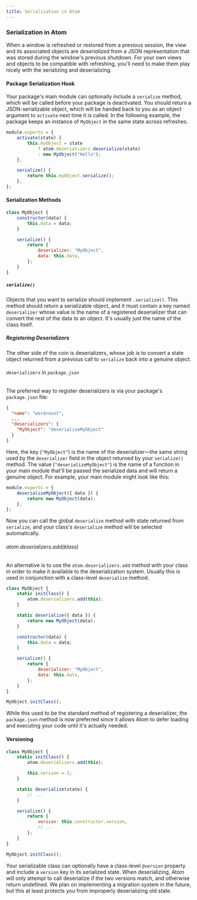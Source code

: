 ```yaml
---
title: Serialization in Atom
---
```


### Serialization in Atom

When a window is refreshed or restored from a previous session, the view and its associated objects are _deserialized_ from a JSON representation that was stored during the window's previous shutdown. For your own views and objects to be compatible with refreshing, you'll need to make them play nicely with the serializing and deserializing.

#### Package Serialization Hook

Your package's main module can optionally include a `serialize` method, which will be called before your package is deactivated. You should return a JSON-serializable object, which will be handed back to you as an object argument to `activate` next time it is called. In the following example, the package keeps an instance of `MyObject` in the same state across refreshes.

```javascript
module.exports = {
	activate(state) {
		this.myObject = state
			? atom.deserializers.deserialize(state)
			: new MyObject("Hello");
	},

	serialize() {
		return this.myObject.serialize();
	},
};
```

#### Serialization Methods

```javascript
class MyObject {
	constructor(data) {
		this.data = data;
	}

	serialize() {
		return {
			deserializer: "MyObject",
			data: this.data,
		};
	}
}
```

##### `serialize()`

Objects that you want to serialize should implement `.serialize()`. This method should return a serializable object, and it must contain a key named `deserializer` whose value is the name of a registered deserializer that can convert the rest of the data to an object. It's usually just the name of the class itself.

##### Registering Deserializers

The other side of the coin is deserializers, whose job is to convert a state object returned from a previous call to `serialize` back into a genuine object.

###### `deserializers` in `package.json`

The preferred way to register deserializers is via your package's `package.json` file:

```json
{
  "name": "wordcount",
  ...
  "deserializers": {
    "MyObject": "deserializeMyObject"
  }
}
```

Here, the key (`"MyObject"`) is the name of the deserializer—the same string used by the `deserializer` field in the object returned by your `serialize()` method. The value (`"deserializeMyObject"`) is the name of a function in your main module that'll be passed the serialized data and will return a genuine object. For example, your main module might look like this:

```javascript
module.exports = {
	deserializeMyObject({ data }) {
		return new MyObject(data);
	},
};
```

Now you can call the global `deserialize` method with state returned from `serialize`, and your class's `deserialize` method will be selected automatically.

###### atom.deserializers.add(klass)

An alternative is to use the `atom.deserializers.add` method with your class in order to make it available to the deserialization system. Usually this is used in conjunction with a class-level `deserialize` method:

```javascript
class MyObject {
	static initClass() {
		atom.deserializers.add(this);
	}

	static deserialize({ data }) {
		return new MyObject(data);
	}

	constructor(data) {
		this.data = data;
	}

	serialize() {
		return {
			deserializer: "MyObject",
			data: this.data,
		};
	}
}

MyObject.initClass();
```

While this used to be the standard method of registering a deserializer, the `package.json` method is now preferred since it allows Atom to defer loading and executing your code until it's actually needed.

#### Versioning

```javascript
class MyObject {
	static initClass() {
		atom.deserializers.add(this);

		this.version = 2;
	}

	static deserialize(state) {
		// ...
	}

	serialize() {
		return {
			version: this.constructor.version,
			// ...
		};
	}
}

MyObject.initClass();
```

Your serializable class can optionally have a class-level `@version` property and include a `version` key in its serialized state. When deserializing, Atom will only attempt to call deserialize if the two versions match, and otherwise return undefined. We plan on implementing a migration system in the future, but this at least protects you from improperly deserializing old state.
